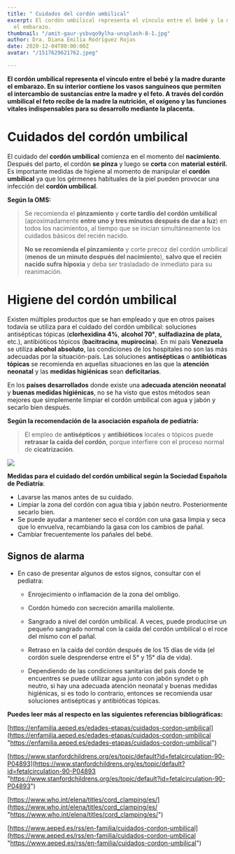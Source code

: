 ```yaml
---
title: " Cuidados del cordón umbilical"
excerpt: El cordón umbilical representa el vínculo entre el bebé y la madre durante
  el embarazo.
thumbnail: "/amit-gaur-ysbvqo9ylha-unsplash-8-1.jpg"
author: Dra. Diana Emilia Rodríguez Rojas
date: 2020-12-04T00:00:00Z
avatar: "/1517629621762.jpeg"

---
```

**El cordón umbilical representa el vínculo entre el bebé y la madre durante el embarazo. En su interior contiene los vasos sanguíneos que permiten el intercambio de sustancias entre la madre y el feto. A través del cordón umbilical el feto recibe de la madre la nutrición, el oxígeno y las funciones vitales indispensables para su desarrollo mediante la placenta.**

# **Cuidados del cordón umbilical**

El cuidado del **cordón umbilical** comienza en el momento del **nacimiento**. Después del parto, el cordón **se pinza** y luego se **corta** con **material estéril.** Es importante medidas de higiene al momento de manipular el **cordón umbilical** ya que los gérmenes habituales de la piel pueden provocar una infección del **cordón umbilical**.

**Según la OMS:**

> Se recomienda el **pinzamiento** y **corte tardío del cordón umbilical** (aproximadamente **entre uno y tres minutos después de dar a luz**) en todos los nacimientos, al tiempo que se inician simultáneamente los cuidados básicos del recién nacido.
>
> **No se recomienda el pinzamiento** y corte precoz del cordón umbilical (**menos de un minuto después del nacimiento**), **salvo que el** **recién nacido sufra hipoxia** y deba ser trasladado de inmediato para su reanimación.

# **Higiene del cordón umbilical**

Existen múltiples productos que se han empleado y que en otros países todavía se utiliza para el cuidado del cordón umbilical: soluciones antisépticas tópicas (**clorhexidina 4%**, **alcohol 70°**, **sulfadiazina de plata,** etc.), antibióticos tópicos (**bacitracina**, **mupirocina**). En mi país **Venezuela** se utiliza **alcohol absoluto**, las condiciones de los hospitales no son las más adecuadas por la situación-país. Las soluciones **antisépticas** o **antibióticas tópicas** se recomienda en aquellas situaciones en las que la **atención neonatal** y las **medidas higiénicas** sean **deficitarias**.

En los **países desarrollados** donde existe una **adecuada atención neonatal** y **buenas medidas higiénicas**, no se ha visto que estos métodos sean mejores que simplemente limpiar el cordón umbilical con agua y jabón y secarlo bien después.

**Según la recomendación de la asociación española de pediatría:**

> El empleo de **antisépticos** y **antibióticos** locales o tópicos puede **retrasar la caída del cordón**, porque interfiere con el proceso normal de **cicatrización**.

![](/images-1.jpeg)

**Medidas para el cuidado del cordón umbilical según la Sociedad Española de Pediatría**:

* Lavarse las manos antes de su cuidado.
* Limpiar la zona del cordón con agua tibia y jabón neutro. Posteriormente secarlo bien.
* Se puede ayudar a mantener seco el cordón con una gasa limpia y seca que lo envuelva, recambiando la gasa con los cambios de pañal.
* Cambiar frecuentemente los pañales del bebé.

## **Signos de alarma**

* En caso de presentar algunos de estos signos, consultar con el pediatra:
  * Enrojecimiento o inflamación de la zona del ombligo.
  * Cordón húmedo con secreción amarilla maloliente.
  * Sangrado a nivel del cordón umbilical. A veces, puede producirse un pequeño sangrado normal con la caída del cordón umbilical o el roce del mismo con el pañal.
  * Retraso en la caída del cordón después de los 15 días de vida (el cordón suele desprenderse entre el 5° y 15° día de vida).


  * Dependiendo de las condiciones sanitarias del país donde te encuentres se puede utilizar agua junto con jabón syndet o ph neutro, si hay una adecuada atención neonatal y buenas medidas higiénicas, si es todo lo contrario, entonces se recomienda usar soluciones antisépticas y antibióticas tópicas.

**Puedes leer más al respecto en las siguientes referencias bibliográficas:**

[https://enfamilia.aeped.es/edades-etapas/cuidados-cordon-umbilical](https://enfamilia.aeped.es/edades-etapas/cuidados-cordon-umbilical "https://enfamilia.aeped.es/edades-etapas/cuidados-cordon-umbilical")

[https://www.stanfordchildrens.org/es/topic/default?id=fetalcirculation-90-P04893](https://www.stanfordchildrens.org/es/topic/default?id=fetalcirculation-90-P04893 "https://www.stanfordchildrens.org/es/topic/default?id=fetalcirculation-90-P04893")

[https://www.who.int/elena/titles/cord_clamping/es/](https://www.who.int/elena/titles/cord_clamping/es/ "https://www.who.int/elena/titles/cord_clamping/es/")

[https://www.aeped.es/rss/en-familia/cuidados-cordon-umbilical](https://www.aeped.es/rss/en-familia/cuidados-cordon-umbilical "https://www.aeped.es/rss/en-familia/cuidados-cordon-umbilical")